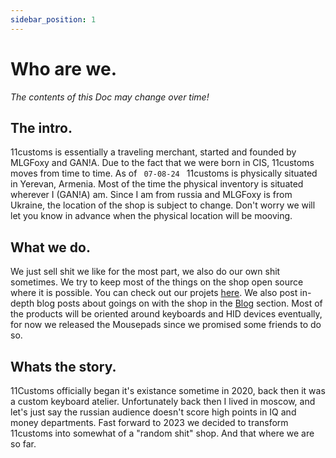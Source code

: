 ```yaml
---
sidebar_position: 1
---
```


# Who are we. 

_The contents of this Doc may change over time!_

## The intro.
11customs is essentially a traveling merchant, started and founded by MLGFoxy and GAN!A. Due to the fact that we were born in CIS, 11customs moves from time to time. As of <code> 07-08-24 </code> 11customs is physically situated in Yerevan, Armenia. Most of the time the physical inventory is situated wherever I (GAN!A) am. Since I am from russia and MLGFoxy is from Ukraine, the location of the shop is subject to change. Don't worry we will let you know in advance when the physical location will be mooving.

## What we do.
We just sell shit we like for the most part, we also do our own shit sometimes. We try to keep most of the things on the shop open source where it is possible. You can check out our projets [here](./docs/projects). We also post in-depth blog posts about goings on with the shop in the [Blog](./blog) section. Most of the products will be oriented around keyboards and HID devices eventually, for now we released the Mousepads since we promised some friends to do so. 

## Whats the story.
11Customs officially began it's existance sometime in 2020, back then it was a custom keyboard atelier. Unfortunately back then I lived in moscow, and let's just say the russian audience doesn't score high points in IQ and money departments. Fast forward to 2023 we decided to transform 11customs into somewhat of a "random shit" shop. And that where we are so far.
